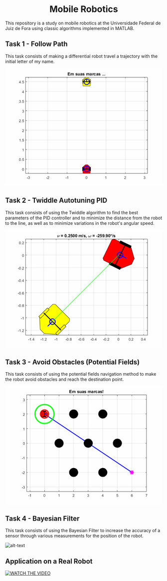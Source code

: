 <h1 align="center">Mobile Robotics</h1>

This repository is a study on mobile robotics at the Universidade Federal de Juiz de Fora using classic algorithms implemented in MATLAB.

## Task 1 - Follow Path

This task consists of making a differential robot travel a trajectory with the initial letter of my name.

![alt-text](https://github.com/matheus-pimentel/mobile-robotics/blob/master/Task%201%20-%20Follow%20Path/follow%20path.gif?raw=true)

## Task 2 - Twiddle Autotuning PID

This task consists of using the Twiddle algorithm to find the best parameters of the PID controller and to minimize the distance from the robot to the line, as well as to minimize variations in the robot's angular speed.

![alt-text](https://github.com/matheus-pimentel/mobile-robotics/blob/master/Task%202%20-%20Twiddle%20Autotuning%20PID/PID.gif?raw=true)

## Task 3 - Avoid Obstacles (Potential Fields)

This task consists of using the potential fields navigation method to make the robot avoid obstacles and reach the destination point.

![alt-text](https://github.com/matheus-pimentel/mobile-robotics/blob/master/Task%203%20-%20Avoid%20obstacles%20(Potential%20Fields)/avoid%20obstacles.gif?raw=true)

## Task 4 - Bayesian Filter

This task consists of using the Bayesian Filter to increase the accuracy of a sensor through various measurements for the position of the robot.

![alt-text](https://github.com/matheus-pimentel/mobile-robotics/blob/master/Task%204%20-%20Bayesian%20Filter/bayesian%20filter.gif?raw=true)

## Application on a Real Robot

[![WATCH THE VIDEO]()](https://www.youtube.com/watch?v=FvXe6Wab08E)